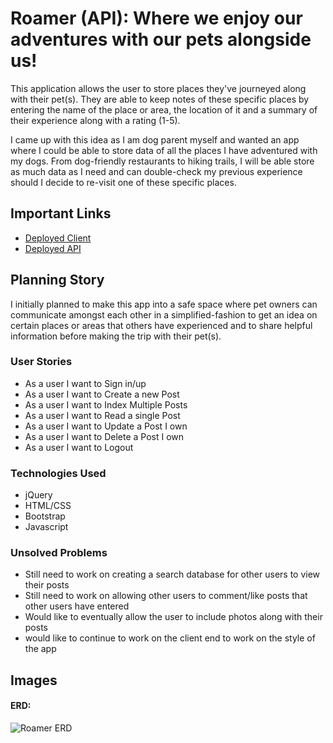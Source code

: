 # Roamer (API): Where we enjoy our adventures with our pets alongside us!

This application allows the user to store places they've journeyed along with their pet(s). They are able to keep notes of these specific places by entering the name of the place or area, the location of it and a summary of their experience along with a rating (1-5).

I came up with this idea as I am dog parent myself and wanted an app where I could be able to store data of all the places I have adventured with my dogs. From dog-friendly restaurants to hiking trails, I will be able store as much data as I need and can double-check my previous experience should I decide to re-visit one of these specific places.

## Important Links
 
- [Deployed Client](https://iamatos3.github.io/roamer-client/)
- [Deployed API](https://stark-lowlands-67534.herokuapp.com/)

## Planning Story

I initially planned to make this app into a safe space where pet owners can communicate amongst each other in a simplified-fashion to get an idea on certain places or areas that others have experienced and to share helpful information before making the trip with their pet(s).

### User Stories

- As a user I want to Sign in/up
- As a user I want to Create a new Post
- As a user I want to Index Multiple Posts
- As a user I want to Read a single Post
- As a user I want to Update a Post I own
- As a user I want to Delete a Post I own
- As a user I want to Logout

### Technologies Used

- jQuery
- HTML/CSS
- Bootstrap
- Javascript

### Unsolved Problems

- Still need to work on creating a search database for other users to view their posts
- Still need to work on allowing other users to comment/like posts that other users have entered
- Would like to eventually allow the user to include photos along with their posts
- would like to continue to work on the client end to work on the style of the app

## Images

#### ERD:
![Roamer ERD](https://imgur.com/noAV6cj)